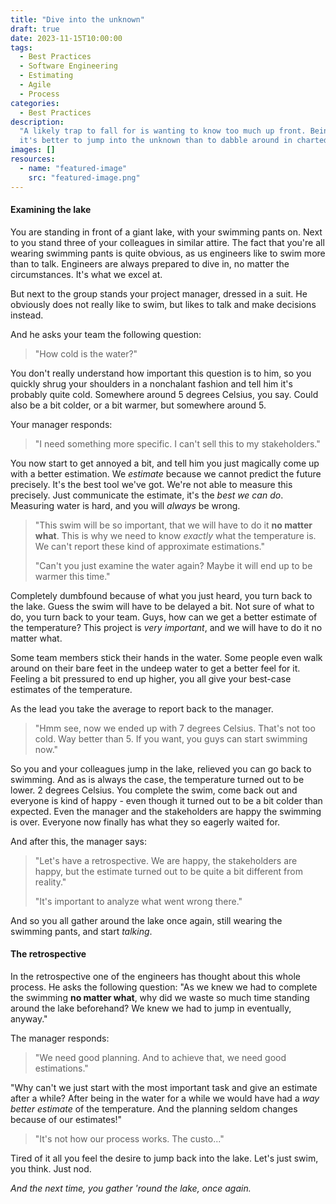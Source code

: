 ```yaml
---
title: "Dive into the unknown"
draft: true
date: 2023-11-15T10:00:00
tags:
  - Best Practices
  - Software Engineering
  - Estimating
  - Agile
  - Process
categories:
  - Best Practices
description:
  "A likely trap to fall for is wanting to know too much up front. Being too risk-averse. Sometimes
  it's better to jump into the unknown than to dabble around in charted territory forever."
images: []
resources:
  - name: "featured-image"
    src: "featured-image.png"
---
```


<!--more-->

#### Examining the lake

You are standing in front of a giant lake, with your swimming pants on. Next to you stand three of
your colleagues in similar attire. The fact that you're all wearing swimming pants is quite obvious,
as us engineers like to swim more than to talk. Engineers are always prepared to dive in, no matter
the circumstances. It's what we excel at.

But next to the group stands your project manager, dressed in a suit. He obviously does not really
like to swim, but likes to talk and make decisions instead.

And he asks your team the following question:

> "How cold is the water?"

You don't really understand how important this question is to him, so you quickly shrug your
shoulders in a nonchalant fashion and tell him it's probably quite cold. Somewhere around 5 degrees
Celsius, you say. Could also be a bit colder, or a bit warmer, but somewhere around 5.

Your manager responds:

> "I need something more specific. I can't sell this to my stakeholders."

You now start to get annoyed a bit, and tell him you just magically come up with a better
estimation. We _estimate_ because we cannot predict the future precisely. It's the best tool we've
got. We're not able to measure this precisely. Just communicate the estimate, it's the _best we can
do_. Measuring water is hard, and you will _always_ be wrong.

> "This swim will be so important, that we will have to do it **no matter what**. This is why we
> need to know _exactly_ what the temperature is. We can't report these kind of approximate
> estimations."
>
> "Can't you just examine the water again? Maybe it will end up to be warmer this time."

Completely dumbfound because of what you just heard, you turn back to the lake. Guess the swim will
have to be delayed a bit. Not sure of what to do, you turn back to your team. Guys, how can we get a
better estimate of the temperature? This project is _very important_, and we will have to do it no
matter what.

Some team members stick their hands in the water. Some people even walk around on their bare feet in
the undeep water to get a better feel for it. Feeling a bit pressured to end up higher, you all give
your best-case estimates of the temperature.

As the lead you take the average to report back to the manager.

> "Hmm see, now we ended up with 7 degrees Celsius. That's not too cold. Way better than 5. If you
> want, you guys can start swimming now."

So you and your colleagues jump in the lake, relieved you can go back to swimming. And as is always
the case, the temperature turned out to be lower. 2 degrees Celsius. You complete the swim, come
back out and everyone is kind of happy - even though it turned out to be a bit colder than expected.
Even the manager and the stakeholders are happy the swimming is over. Everyone now finally has what
they so eagerly waited for.

And after this, the manager says:

> "Let's have a retrospective. We are happy, the stakeholders are happy, but the estimate turned out
> to be quite a bit different from reality."
>
> "It's important to analyze what went wrong there."

And so you all gather around the lake once again, still wearing the swimming pants, and start
_talking_.

#### The retrospective

In the retrospective one of the engineers has thought about this whole process. He asks the
following question: "As we knew we had to complete the swimming **no matter what**, why did we waste
so much time standing around the lake beforehand? We knew we had to jump in eventually, anyway."

The manager responds:

> "We need good planning. And to achieve that, we need good estimations."

"Why can't we just start with the most important task and give an estimate after a while? After
being in the water for a while we would have had a _way better estimate_ of the temperature. And the
planning seldom changes because of our estimates!"

> "It's not how our process works. The custo..."

Tired of it all you feel the desire to jump back into the lake. Let's just swim, you think. Just
nod.

_And the next time, you gather 'round the lake, once again._
